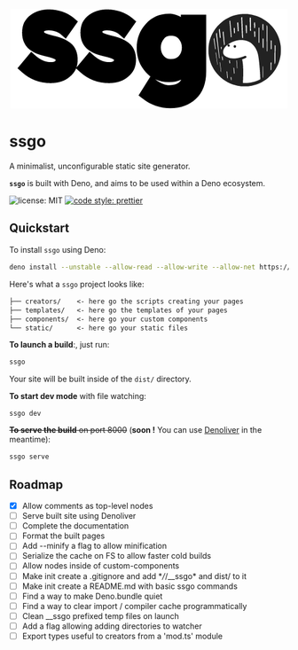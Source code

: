 <p align="center">
  <img src="./assets/logo.png">
</p>

# ssgo

A minimalist, unconfigurable static site generator.

**`ssgo`** is built with Deno, and aims to be used within a Deno ecosystem.

![license: MIT](https://img.shields.io/github/license/mdubourg001/ssgo?style=flat-square)
[![code style: prettier](https://img.shields.io/badge/code_style-prettier-ff69b4.svg?style=flat-square)](https://github.com/prettier/prettier)

## Quickstart

To install `ssgo` using Deno:

```bash
deno install --unstable --allow-read --allow-write --allow-net https://denopkg.com/mdubourg001/ssgo/ssgo.ts
```

Here's what a `ssgo` project looks like:

```plaintext
├── creators/    <- here go the scripts creating your pages
├── templates/   <- here go the templates of your pages
├── components/  <- here go your custom components
└── static/      <- here go your static files
```

**To launch a build**:, just run:

```bash
ssgo
```

Your site will be built inside of the `dist/` directory.

**To start dev mode** with file watching:

```bash
ssgo dev
```

~~**To serve the build** on port 8000~~ (**soon !** You can use [Denoliver](https://github.com/joakimunge/denoliver) in the meantime):

```bash
ssgo serve
```

## Roadmap

- [x] Allow comments as top-level nodes
- [ ] Serve built site using Denoliver
- [ ] Complete the documentation
- [ ] Format the built pages
- [ ] Add --minify a flag to allow minification
- [ ] Serialize the cache on FS to allow faster cold builds
- [ ] Allow nodes inside of custom-components
- [ ] Make init create a .gitignore and add \*_/_/\_\_ssgo\* and dist/ to it
- [ ] Make init create a README.md with basic ssgo commands
- [ ] Find a way to make Deno.bundle quiet
- [ ] Find a way to clear import / compiler cache programmatically
- [ ] Clean \_\_ssgo prefixed temp files on launch
- [ ] Add a flag allowing adding directories to watcher
- [ ] Export types useful to creators from a 'mod.ts' module

